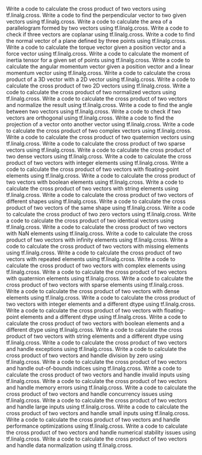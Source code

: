 Write a code to calculate the cross product of two vectors using tf.linalg.cross.
Write a code to find the perpendicular vector to two given vectors using tf.linalg.cross.
Write a code to calculate the area of a parallelogram formed by two vectors using tf.linalg.cross.
Write a code to check if three vectors are coplanar using tf.linalg.cross.
Write a code to find the normal vector of a plane defined by three points using tf.linalg.cross.
Write a code to calculate the torque vector given a position vector and a force vector using tf.linalg.cross.
Write a code to calculate the moment of inertia tensor for a given set of points using tf.linalg.cross.
Write a code to calculate the angular momentum vector given a position vector and a linear momentum vector using tf.linalg.cross.
Write a code to calculate the cross product of a 3D vector with a 2D vector using tf.linalg.cross.
Write a code to calculate the cross product of two 2D vectors using tf.linalg.cross.
Write a code to calculate the cross product of two normalized vectors using tf.linalg.cross.
Write a code to calculate the cross product of two vectors and normalize the result using tf.linalg.cross.
Write a code to find the angle between two vectors using tf.linalg.cross.
Write a code to check if two vectors are orthogonal using tf.linalg.cross.
Write a code to find the projection of a vector onto another vector using tf.linalg.cross.
Write a code to calculate the cross product of two complex vectors using tf.linalg.cross.
Write a code to calculate the cross product of two quaternion vectors using tf.linalg.cross.
Write a code to calculate the cross product of two sparse vectors using tf.linalg.cross.
Write a code to calculate the cross product of two dense vectors using tf.linalg.cross.
Write a code to calculate the cross product of two vectors with integer elements using tf.linalg.cross.
Write a code to calculate the cross product of two vectors with floating-point elements using tf.linalg.cross.
Write a code to calculate the cross product of two vectors with boolean elements using tf.linalg.cross.
Write a code to calculate the cross product of two vectors with string elements using tf.linalg.cross.
Write a code to calculate the cross product of two vectors of different shapes using tf.linalg.cross.
Write a code to calculate the cross product of two vectors of the same shape using tf.linalg.cross.
Write a code to calculate the cross product of two zero vectors using tf.linalg.cross.
Write a code to calculate the cross product of two identical vectors using tf.linalg.cross.
Write a code to calculate the cross product of two vectors with NaN elements using tf.linalg.cross.
Write a code to calculate the cross product of two vectors with infinity elements using tf.linalg.cross.
Write a code to calculate the cross product of two vectors with missing elements using tf.linalg.cross.
Write a code to calculate the cross product of two vectors with repeated elements using tf.linalg.cross.
Write a code to calculate the cross product of two vectors with complex elements using tf.linalg.cross.
Write a code to calculate the cross product of two vectors with quaternion elements using tf.linalg.cross.
Write a code to calculate the cross product of two vectors with sparse elements using tf.linalg.cross.
Write a code to calculate the cross product of two vectors with dense elements using tf.linalg.cross.
Write a code to calculate the cross product of two vectors with integer elements and a different dtype using tf.linalg.cross.
Write a code to calculate the cross product of two vectors with floating-point elements and a different dtype using tf.linalg.cross.
Write a code to calculate the cross product of two vectors with boolean elements and a different dtype using tf.linalg.cross.
Write a code to calculate the cross product of two vectors with string elements and a different dtype using tf.linalg.cross.
Write a code to calculate the cross product of two vectors and handle exceptions using tf.linalg.cross.
Write a code to calculate the cross product of two vectors and handle division by zero using tf.linalg.cross.
Write a code to calculate the cross product of two vectors and handle out-of-bounds indices using tf.linalg.cross.
Write a code to calculate the cross product of two vectors and handle invalid inputs using tf.linalg.cross.
Write a code to calculate the cross product of two vectors and handle memory errors using tf.linalg.cross.
Write a code to calculate the cross product of two vectors and handle concurrency issues using tf.linalg.cross.
Write a code to calculate the cross product of two vectors and handle large inputs using tf.linalg.cross.
Write a code to calculate the cross product of two vectors and handle small inputs using tf.linalg.cross.
Write a code to calculate the cross product of two vectors and handle performance optimizations using tf.linalg.cross.
Write a code to calculate the cross product of two vectors and handle numerical stability issues using tf.linalg.cross.
Write a code to calculate the cross product of two vectors and handle data normalization using tf.linalg.cross.